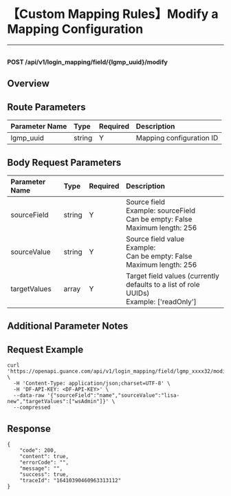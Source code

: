 # 【Custom Mapping Rules】Modify a Mapping Configuration

---

<br />**POST /api/v1/login_mapping/field/\{lgmp_uuid\}/modify**

## Overview




## Route Parameters

| Parameter Name        | Type     | Required   | Description              |
|:---------------------|:---------|:-----------|:-------------------------|
| lgmp_uuid            | string   | Y          | Mapping configuration ID <br> |

## Body Request Parameters

| Parameter Name        | Type     | Required   | Description              |
|:---------------------|:---------|:-----------|:-------------------------|
| sourceField           | string   | Y          | Source field <br> Example: sourceField <br> Can be empty: False <br> Maximum length: 256 <br> |
| sourceValue           | string   | Y          | Source field value <br> Example: <br> Can be empty: False <br> Maximum length: 256 <br> |
| targetValues          | array    | Y          | Target field values (currently defaults to a list of role UUIDs) <br> Example: ['readOnly'] <br> |

## Additional Parameter Notes





## Request Example
```shell
curl 'https://openapi.guance.com/api/v1/login_mapping/field/lgmp_xxxx32/modify' \
  -H 'Content-Type: application/json;charset=UTF-8' \
  -H 'DF-API-KEY: <DF-API-KEY>' \
  --data-raw '{"sourceField":"name","sourceValue":"lisa-new","targetValues":["wsAdmin"]}' \
  --compressed
```




## Response
```shell
{
    "code": 200,
    "content": true,
    "errorCode": "",
    "message": "",
    "success": true,
    "traceId": "16410390460963313112"
} 
```